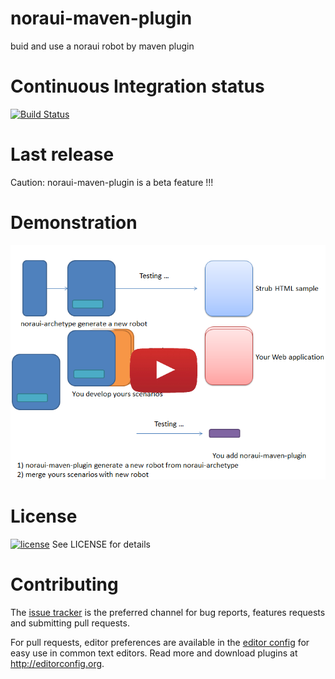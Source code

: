# noraui-maven-plugin
buid and use a noraui robot by maven plugin

# Continuous Integration status
[![Build Status](https://travis-ci.org/NoraUi/noraui-maven-plugin.svg?branch=master)](https://travis-ci.org/NoraUi/noraui-maven-plugin)

# Last release

Caution: noraui-maven-plugin is a beta feature !!!

# Demonstration
[![Demonstration](/spec/youtube.png)](https://www.youtube.com/watch?v=YtDGDHhXFGA)

# License

[![license](https://img.shields.io/github/license/NoraUi/noraui-maven-plugin.svg)](https://github.com/NoraUi/noraui-maven-plugin/blob/master/LICENSE) See LICENSE for details

# Contributing

The [issue tracker](https://github.com/NoraUi/noraui-maven-plugin/issues) is the preferred channel for bug reports, features requests and submitting pull requests.

For pull requests, editor preferences are available in the [editor config](.editorconfig) for easy use in common text editors. Read more and download plugins at <http://editorconfig.org>.
